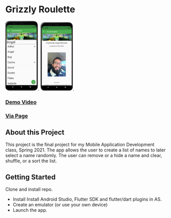 # Grizzly Roulette
<img src="https://github.com/amercadorodrigue/GrizzlyRoulette/blob/master/generated_List.png?raw=true" width="20%" height="20%">.
<img src="https://github.com/amercadorodrigue/GrizzlyRoulette/blob/master/about_page.png?raw=true" width="20%" height="20%">.

### [Demo Video](https://youtu.be/pYfk1YaBGuM)
### [Via Page](https://www.vialivetext.com/portfolios/reference/#/portfolios/6010b852c6e5265866b47379/reference/60870d870b2be074dc54b926?reference_component_id=livetext-resource-activity-timeline-1-0-0-1&root_portfolio_id=6010b852c6e5265866b47379)
## About this Project

This project is the final project for my Mobile Application Development class, Spring 2021.
The app allows the user to create a list of names to later select a name randomly. The user can 
remove or a hide a name and clear, shuffle, or a sort the list. 

## Getting Started

Clone and install repo. 
- Install Install Android Studio, Flutter SDK and flutter/dart plugins in AS.
- Create an emulator (or use your own device) 
- Launch the app. 
